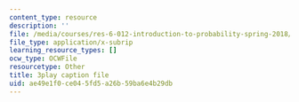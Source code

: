 ```yaml
---
content_type: resource
description: ''
file: /media/courses/res-6-012-introduction-to-probability-spring-2018/ae49e1f0ce045fd5a26b59ba6e4b29db_LJuVb-sxzoo.vtt
file_type: application/x-subrip
learning_resource_types: []
ocw_type: OCWFile
resourcetype: Other
title: 3play caption file
uid: ae49e1f0-ce04-5fd5-a26b-59ba6e4b29db
---
```

